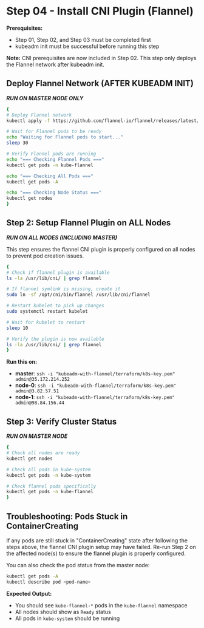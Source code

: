 # Step 04 - Install CNI Plugin (Flannel)

**Prerequisites:** 
- Step 01, Step 02, and Step 03 must be completed first
- kubeadm init must be successful before running this step

**Note:** CNI prerequisites are now included in Step 02. This step only deploys the Flannel network after kubeadm init.

## Deploy Flannel Network (AFTER KUBEADM INIT)

***RUN ON MASTER NODE ONLY***
```bash
{
# Deploy Flannel network
kubectl apply -f https://github.com/flannel-io/flannel/releases/latest/download/kube-flannel.yml

# Wait for Flannel pods to be ready
echo "Waiting for Flannel pods to start..."
sleep 30

# Verify Flannel pods are running
echo "=== Checking Flannel Pods ==="
kubectl get pods -n kube-flannel

echo "=== Checking All Pods ==="
kubectl get pods -A

echo "=== Checking Node Status ==="
kubectl get nodes
}
```

## Step 2: Setup Flannel Plugin on ALL Nodes

***RUN ON ALL NODES (INCLUDING MASTER)***

This step ensures the flannel CNI plugin is properly configured on all nodes to prevent pod creation issues.

```bash
{
# Check if flannel plugin is available
ls -la /usr/lib/cni/ | grep flannel

# If flannel symlink is missing, create it
sudo ln -sf /opt/cni/bin/flannel /usr/lib/cni/flannel

# Restart kubelet to pick up changes
sudo systemctl restart kubelet

# Wait for kubelet to restart
sleep 10

# Verify the plugin is now available
ls -la /usr/lib/cni/ | grep flannel
}
```

**Run this on:**
- **master**: `ssh -i "kubeadm-with-flannel/terraform/k8s-key.pem" admin@35.172.214.252`
- **node-0**: `ssh -i "kubeadm-with-flannel/terraform/k8s-key.pem" admin@3.82.57.51`
- **node-1**: `ssh -i "kubeadm-with-flannel/terraform/k8s-key.pem" admin@98.84.156.44`

## Step 3: Verify Cluster Status

***RUN ON MASTER NODE***
```bash
{
# Check all nodes are ready
kubectl get nodes

# Check all pods in kube-system
kubectl get pods -n kube-system

# Check flannel pods specifically
kubectl get pods -n kube-flannel
}
```

## Troubleshooting: Pods Stuck in ContainerCreating

If any pods are still stuck in "ContainerCreating" state after following the steps above, the flannel CNI plugin setup may have failed. Re-run Step 2 on the affected node(s) to ensure the flannel plugin is properly configured.

You can also check the pod status from the master node:
```bash
kubectl get pods -A
kubectl describe pod <pod-name>
```

**Expected Output:**
- You should see `kube-flannel-*` pods in the `kube-flannel` namespace
- All nodes should show as `Ready` status
- All pods in `kube-system` should be running 